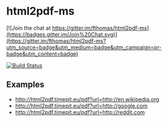 # html2pdf-ms

[![Join the chat at https://gitter.im/fthomas/html2pdf-ms](https://badges.gitter.im/Join%20Chat.svg)](https://gitter.im/fthomas/html2pdf-ms?utm_source=badge&utm_medium=badge&utm_campaign=pr-badge&utm_content=badge)

[![Build Status](https://travis-ci.org/fthomas/html2pdf-ms.svg?branch=master)](https://travis-ci.org/fthomas/html2pdf-ms)

## Examples

* http://html2pdf.timepit.eu/pdf?url=http://en.wikipedia.org
* http://html2pdf.timepit.eu/pdf?url=http://google.com
* http://html2pdf.timepit.eu/pdf?url=http://reddit.com
